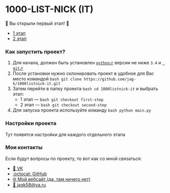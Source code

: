 # 1000-LIST-NICK (IT)
🎉 Вы открыли первый этап! 🎉

 - [1 этап](https://github.com/jag-k/1000listnick-it/tree/first-stage)
 - [2 этап](https://github.com/jag-k/1000listnick-it/tree/second-stage)

### Как запустить проект? 
1. Для начала, должен быть установлен [`python`⬀](https://www.python.org/downloads/) версии не ниже `3.4` и [` git`⬀](https://git-scm.com/downloads)
1. После установки нужно склонировать проект в удобное для Вас место командой ```bash
git clone https://github.com/jag-k/1000listnick-it.git```
1. Затем перейти в папку проекта ```bash
cd 1000listnick-it``` и выбрать этап:
    - 1 этап — ```bash
git checkout first-step```
    - 2 этап — ```bash
git checkout second-step```
1. Для запуска проекта используйте команду  ```bash
python main.py```

### Настройки проекта
Тут появятся настройки для каждого отдельного этапа


### Мои контакты
Если будут вопросы по проекту, то вот как со мной связаться: 
- [👥 VK](https://vk.com/jag.konon)
- [:octocat: GitHub](https://github.com/jag-k)
- [🌐 Мой вебсайт (да, там ничего нет)](https://jagk.ru)
- [📧 jagk58@ya.ru](mailto:jagk58@ya.ru)
